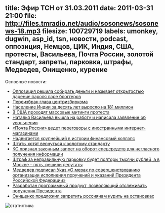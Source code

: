 title: Эфир ТСН от 31.03.2011
date: 2011-03-31 21:00
file: http://files.tmradio.net/audio/sosonews/sosonews-18.mp3
filesize: 100729719
labels: umonkey, dugwin, asp_id, tsn, новости, podcast, оппозиция, Немцов, ЦИК, Индия, США, протесты, Васильева, Почта России, золотой стандарт, запреты, парковка, штрафы, Медведев, Онищенко, курение
---
Основные новости:

<ul>
<li><a href="http://txt.newsru.com/russia/29mar2011/putin_corruption.html">Оппозиция решила собирать деньги и называет открытостью дарение пароля паре блоггеров</a></li>
<li><a href="http://echo.msk.ru/news/761173-echo.html">Переизбран глава центризбиркома</a></li>
<li><a href="http://lenta.ru/news/2011/03/31/census/">Население Индии за десять лет выросло на 181 миллион</a></li>
<li><a href="http://slon.ru/blogs/samorukov/post/569956/">В США проходят массовые митинги протеста</a></li>
<li><a href="http://txt.newsru.com/russia/28mar2011/vasiljeva.html">Наталья Васильева вышла на работу и написала заявление об увольнении</a></li>
<li><a href="http://www.kommersant.ru/doc-rss/1610799">«Почта России» ведет переговоры с иностранными интернет-магазинами</a></li>
<li><a href="http://www.nr2.ru/moskow/325870.html">Надвигается крупнейший в истории финансовый коллапс</a></li>
<li><a href="http://www.rbcdaily.ru/2011/03/24/world/562949979926485">Штаты хотят вернуться к золотому стандарту</a></li>
<li><a href="http://www.ksrf.ru/News/Pages/ViewItem.aspx?ParamId=856">КС признал законным запрет на оборот спецсредств для негласного получения информации</a></li>
<li><a href="http://news2.ru/story/301386/">Штраф за неправильную парковку будет полторы тысячи рублей, а в Москве – пять, решили депутаты</a></li>
<li><a href="http://news.kremlin.ru/acts/10754">Медведев подписал Указ «О мерах по совершенствованию организации исполнения поручений и указаний Президента Российской Федерации»</a></li>
<li><a href="http://www.i-russia.ru/computers/news/3960/">Разработан программный продукт, позволяющий отслеживать поручения Президента</a></li>
<li><a href="http://www.dni.ru/society/2011/3/30/209796.html">Онищенко предложил запретить россиянам курить на остановках</a></li>
</ul>

![статистика](http://files.tmradio.net/audio/sosonews/sosonews-18.png)
